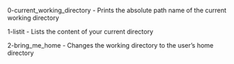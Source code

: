 0-current_working_directory - Prints the absolute path name of the current working directory

1-listit - Lists the content of your current directory

2-bring_me_home - Changes the working directory to the user’s home directory

